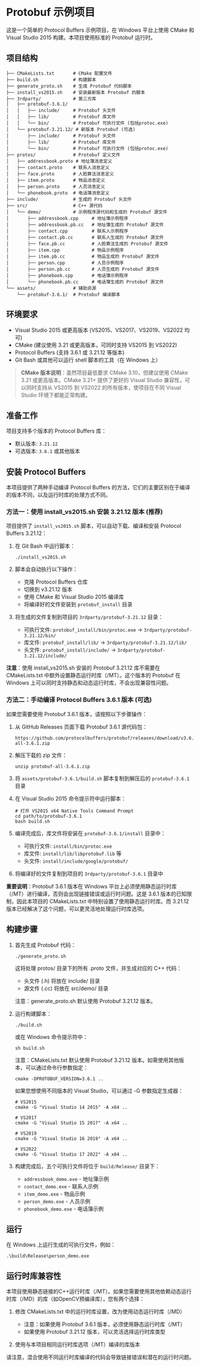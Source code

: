 # Protobuf 示例项目

这是一个简单的 Protocol Buffers 示例项目，在 Windows 平台上使用 CMake 和 Visual Studio 2015 构建。本项目使用标准的 Protobuf 运行时。

## 项目结构

```
├── CMakeLists.txt       # CMake 配置文件
├── build.sh             # 构建脚本
├── generate_proto.sh    # 生成 Protobuf 代码脚本
├── install_vs2015.sh    # 安装最新版本 Protobuf 的脚本
├── 3rdparty/            # 第三方库
│   ├── protobuf-3.6.1/
│   │   ├── include/     # Protobuf 头文件
│   │   ├── lib/         # Protobuf 库文件
│   │   └── bin/         # Protobuf 可执行文件 (包括protoc.exe)
│   └── protobuf-3.21.12/ # 新版本 Protobuf (可选)
│       ├── include/     # Protobuf 头文件
│       ├── lib/         # Protobuf 库文件
│       └── bin/         # Protobuf 可执行文件 (包括protoc.exe)
├── protos/              # Protobuf 定义文件
│   ├── addressbook.proto # 地址簿消息定义
│   ├── contact.proto    # 联系人消息定义
│   ├── face.proto       # 人脸算法消息定义
│   ├── item.proto       # 物品消息定义
│   ├── person.proto     # 人员消息定义
│   └── phonebook.proto  # 电话簿消息定义
├── include/             # 生成的 Protobuf 头文件
├── src/                 # C++ 源代码
│   └── demo/            # 示例程序源代码和生成的 Protobuf 源文件
│       ├── addressbook.cpp     # 地址簿示例程序
│       ├── addressbook.pb.cc   # 地址簿生成的 Protobuf 源文件
│       ├── contact.cpp         # 联系人示例程序
│       ├── contact.pb.cc       # 联系人生成的 Protobuf 源文件
│       ├── face.pb.cc          # 人脸算法生成的 Protobuf 源文件
│       ├── item.cpp            # 物品示例程序
│       ├── item.pb.cc          # 物品生成的 Protobuf 源文件
│       ├── person.cpp          # 人员示例程序
│       ├── person.pb.cc        # 人员生成的 Protobuf 源文件
│       ├── phonebook.cpp       # 电话簿示例程序
│       └── phonebook.pb.cc     # 电话簿生成的 Protobuf 源文件
└── assets/              # 辅助资源
    └── protobuf-3.6.1/  # Protobuf 编译脚本
```

## 环境要求

- Visual Studio 2015 或更高版本 (VS2015、VS2017、VS2019、VS2022 均可)
- CMake (建议使用 3.21 或更高版本，可同时支持 VS2015 到 VS2022)
- Protocol Buffers (支持 3.6.1 或 3.21.12 等版本)
- Git Bash 或其他可以运行 shell 脚本的工具（在 Windows 上）

> **CMake 版本说明**：虽然项目最低要求 CMake 3.10，但建议使用 CMake 3.21 或更高版本。CMake 3.21+ 提供了更好的 Visual Studio 兼容性，可以同时支持从 VS2015 到 VS2022 的所有版本，使项目在不同 Visual Studio 环境下都能正常构建。

## 准备工作

项目支持多个版本的 Protocol Buffers 库：
- 默认版本: `3.21.12`
- 可选版本: `3.6.1` 或其他版本

## 安装 Protocol Buffers

本项目提供了两种手动编译 Protocol Buffers 的方法，它们的主要区别在于编译的版本不同，以及运行时库的处理方式不同。

### 方法一：使用 install_vs2015.sh 安装 3.21.12 版本 (推荐)

项目提供了 `install_vs2015.sh` 脚本，可以自动下载、编译和安装 Protocol Buffers 3.21.12：

1. 在 Git Bash 中运行脚本：
   ```
   ./install_vs2015.sh
   ```

2. 脚本会自动执行以下操作：
   - 克隆 Protocol Buffers 仓库
   - 切换到 v3.21.12 版本
   - 使用 CMake 和 Visual Studio 2015 编译库
   - 将编译好的文件安装到 `protobuf_install` 目录

3. 将生成的文件复制到项目的 `3rdparty/protobuf-3.21.12` 目录：
   - 可执行文件: `protobuf_install/bin/protoc.exe` → `3rdparty/protobuf-3.21.12/bin/`
   - 库文件: `protobuf_install/lib/` → `3rdparty/protobuf-3.21.12/lib/`
   - 头文件: `protobuf_install/include/` → `3rdparty/protobuf-3.21.12/include/`

**注意**：使用 install_vs2015.sh 安装的 Protobuf 3.21.12 库不需要在 CMakeLists.txt 中额外设置静态运行时库（/MT）。这个版本的 Protobuf 在 Windows 上可以同时支持静态和动态运行时库，不会出现兼容性问题。

### 方法二：手动编译 Protocol Buffers 3.6.1 版本 (可选)

如果您需要使用 Protobuf 3.6.1 版本，请按照以下步骤操作：

1. 从 GitHub Releases 页面下载 Protobuf 3.6.1 源代码包：
   ```
   https://github.com/protocolbuffers/protobuf/releases/download/v3.6.1/protobuf-all-3.6.1.zip
   ```

2. 解压下载的 zip 文件：
   ```
   unzip protobuf-all-3.6.1.zip
   ```

3. 将 `assets/protobuf-3.6.1/build.sh` 脚本复制到解压后的 `protobuf-3.6.1` 目录

4. 在 Visual Studio 2015 命令提示符中运行脚本：
   ```
   # 打开 VS2015 x64 Native Tools Command Prompt
   cd path/to/protobuf-3.6.1
   bash build.sh
   ```

5. 编译完成后，库文件将安装在 `protobuf-3.6.1/install` 目录中：
   - 可执行文件: `install/bin/protoc.exe`
   - 库文件: `install/lib/libprotobuf.lib` 等
   - 头文件: `install/include/google/protobuf/`

6. 将编译好的文件复制到项目的 `3rdparty/protobuf-3.6.1` 目录中

**重要说明**：Protobuf 3.6.1 版本在 Windows 平台上必须使用静态运行时库（/MT）进行编译，否则会出现链接错误或运行时问题。这是 3.6.1 版本的已知限制，因此本项目的 CMakeLists.txt 中特别设置了使用静态运行时库。而 3.21.12 版本已经解决了这个问题，可以更灵活地处理运行时库选项。

## 构建步骤

1. 首先生成 Protobuf 代码：
   ```
   ./generate_proto.sh
   ```
   这将处理 protos/ 目录下的所有 .proto 文件，并生成对应的 C++ 代码：
   - 头文件 (.h) 将放在 include/ 目录
   - 源文件 (.cc) 将放在 src/demo/ 目录

   注意：generate_proto.sh 默认使用 Protobuf 3.21.12 版本。

2. 运行构建脚本：
   ```
   ./build.sh
   ```
   
   或在 Windows 命令提示符中：
   ```
   sh build.sh
   ```

   注意：CMakeLists.txt 默认使用 Protobuf 3.21.12 版本。如需使用其他版本，可以通过命令行参数指定：
   ```
   cmake -DPROTOBUF_VERSION=3.6.1 ..
   ```

   如果您想使用不同版本的 Visual Studio，可以通过 -G 参数指定生成器：
   ```
   # VS2015
   cmake -G "Visual Studio 14 2015" -A x64 ..
   
   # VS2017
   cmake -G "Visual Studio 15 2017" -A x64 ..
   
   # VS2019
   cmake -G "Visual Studio 16 2019" -A x64 ..
   
   # VS2022
   cmake -G "Visual Studio 17 2022" -A x64 ..
   ```

3. 构建完成后，五个可执行文件将位于 `build/Release/` 目录下：
   - `addressbook_demo.exe` - 地址簿示例
   - `contact_demo.exe` - 联系人示例
   - `item_demo.exe` - 物品示例
   - `person_demo.exe` - 人员示例
   - `phonebook_demo.exe` - 电话簿示例

## 运行

在 Windows 上运行生成的可执行文件，例如：
```
.\build\Release\person_demo.exe
```

## 运行时库兼容性

本项目使用静态链接的C++运行时库（/MT）。如果您需要使用其他依赖动态运行时库（/MD）的库（如OpenCV预编译库），您有两个选择：

1. 修改 CMakeLists.txt 中的运行时库设置，改为使用动态运行时库（/MD）
   - 注意：如果使用 Protobuf 3.6.1 版本，必须使用静态运行时库（/MT）
   - 如果使用 Protobuf 3.21.12 版本，可以灵活选择运行时库类型

2. 使用与本项目相同运行时库选项（/MT）编译的库版本

请注意，混合使用不同运行时库编译的代码会导致链接错误和潜在的运行时问题。 